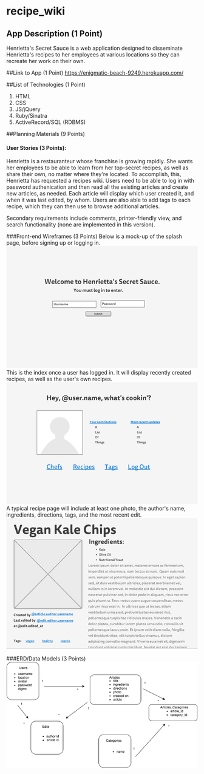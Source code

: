 # recipe_wiki

## App Description (1 Point)
Henrietta's Secret Sauce is a web application designed to disseminate Henrietta's recipes to her employees at various locations so they can recreate her work on their own.

##Link to App (1 Point)
https://enigmatic-beach-9249.herokuapp.com/

##List of Technologies (1 Point)
1. HTML<br>
1. CSS<br>
1. JS/jQuery<br>
1. Ruby/Sinatra<br>
1. ActiveRecord/SQL (RDBMS)<br>

##Planning Materials (9 Points)

#### User Stories (3 Points):
Henrietta is a restauranteur whose franchise is growing rapidly. She wants her employees to be able to learn from her top-secret recipes, as well as share their own, no matter where they're located. To accomplish, this, Henrietta has requested a recipes wiki. Users need to be able to log in with password authenication and then read all the existing articles and create new articles, as needed. Each article will display which user created it, and when it was last edited, by whom. Users are also able to add tags to each recipe, which they can then use to browse additional articles.

Secondary requirements include comments, printer-friendly view, and search functionality (none are implemented in this version).

###Front-end Wireframes (3 Points)
Below is a mock-up of the splash page, before signing up or logging in. 
![alt text](https://github.com/francesharlow/recipe_wiki/blob/master/img/splash.png "splash")<br>
This is the index once a user has logged in. It will display recently created recipes, as well as the user's own recipes.
![alt text](https://github.com/francesharlow/recipe_wiki/blob/master/img/home.png "home")<br>
A typical recipe page will include at least one photo, the author's name, ingredients, directions, tags, and the most recent edit.
![alt text](https://github.com/francesharlow/recipe_wiki/blob/master/img/article.png "article")

###ERD/Data Models (3 Points)
![alt text](https://github.com/francesharlow/recipe_wiki/blob/master/img/erd.png "erd")





